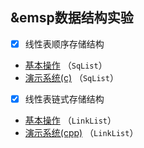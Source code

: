 
## &emsp**数据结构实验**
- [x] 线性表顺序存储结构 
- [基本操作](./data_structure_experiment/SqList/SqList.c) （`SqList`）
- [演示系统(c)](./data_structure_experiment/SqList/SqList_ADT.c) （`SqList`）
- [x] 线性表链式存储结构  
- [基本操作](./data_structure_experiment/LinkList/LinkList.c) （`LinkList`）
- [演示系统(cpp)](./data_structure_experiment/LinkList/LinkList_ADT(cpp).cpp) （`LinkList`）
